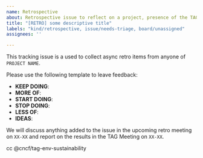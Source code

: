 ```yaml
---
name: Retrospective
about: Retrospective issue to reflect on a project, presence of the TAG at an event or any other matter.
title: "[RETRO] some descriptive title"
labels: "kind/retrospective, issue/needs-triage, board/unassigned"
assignees: ''

---
```


<!-- Thank you for contributing to the TAG!
    Please remind that an issue is not the place to ask a question.
    The README documents how to reach us https://github.com/cncf/tag-env-sustainability#contact 
    Thank you :) -->


This tracking issue is a used to collect async retro items from anyone of `PROJECT NAME`. 

Please use the following template to leave feedback:

* **KEEP DOING**:
* **MORE OF**:
* **START DOING**:
* **STOP DOING**:
* **LESS OF**:
* **IDEAS**:

We will discuss anything added to the issue in the upcoming retro meeting on `XX-XX` and report on the results in the TAG Meeting on `XX-XX`.

cc @cncf/tag-env-sustainability
